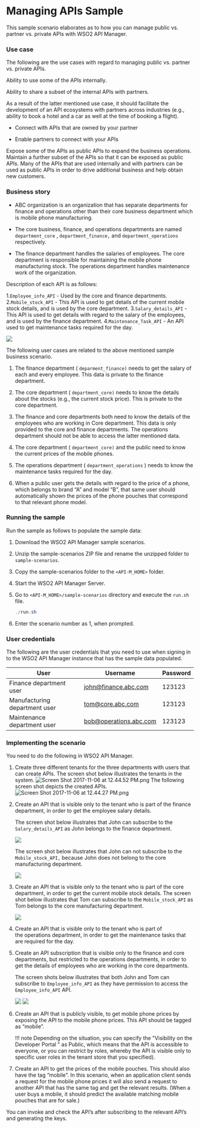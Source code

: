 # Managing APIs Sample

This sample scenario elaborates as to how you can manage public vs. partner vs. private APIs with WSO2 API Manager.

### Use case

The following are the use cases with regard to managing public vs. partner vs. private APIs.

Ability to use some of the APIs internally.

Ability to share a subset of the internal APIs with partners.

As a result of the latter mentioned use case, it should facilitate the development of an API ecosystems with partners across industries (e.g., ability to book a hotel and a car as well at the time of booking a flight).

-   Connect with APIs that are owned by your partner

-   Enable partners to connect with your APIs

Expose some of the APIs as public APIs to expand the business operations.
Maintain a further subset of the APIs so that it can be exposed as public APIs. Many of the APIs that are used internally and with partners can be used as public APIs in order to drive additional business and help obtain new customers.

### Business story

-   ABC organization is an organization that has separate departments for finance and operations other than their core business department which is mobile phone manufacturing.

-   The core business, finance, and operations departments are named `department_core` , `department_finance,` and `department_operations` respectively.

-   The finance department handles the salaries of employees. The core department is responsible for maintaining the mobile phone manufacturing stock. The operations department handles maintenance work of the organization.

Description of each API is as follows:

1.`Employee_info_API` - Used by the core and finance departments.
2.`Mobile_stock_API` - This API is used to get details of the current mobile stock details, and is used by the core department.
3.`Salary_details_API` - This API is used to get details with regard to the salary of the employees, and is used by the finance department.
4.`Maintenance_Task_API` - An API used to get maintenance tasks required for the day.

![](https://lh3.googleusercontent.com/TndW0UspSf-By5jSqI2icjTqGeMAz_OJ9IFH6Vpwi2sg-1wYGtRYo4dF8uPHaVdrnbF6THMbJGLmAGumZVcRs6DyqDg2Vbh6Ul3hQyhUxNp_I2D_bNQBK_mL_tFL5GeVy9ZOe6x1)

The following user cases are related to the above mentioned sample business scenario.

1.  The finance department ( `deparment_finance)` needs to get the salary of each and every employee. This data is private to the finance department.

2.  The core department ( `department_core)` needs to know the details about the stocks (e.g., the current stock price). This is private to the core department.

3.  The finance and core departments both need to know the details of the employees who are working in Core department. This data is only provided to the core and finance departments. The operations department should not be able to access the latter mentioned data.

4.  The core department ( `department_core)` and the public need to know the current prices of the mobile phones.

5.  The operations department ( `department_operations` ) needs to know the maintenance tasks required for the day.

6.  When a public user gets the details with regard to the price of a phone, which belongs to brand “A” and model “B”, that same user should automatically shown the prices of the phone pouches that correspond to that relevant phone model.

### Running the sample

Run the sample as follows to populate the sample data:

1.  Download the WSO2 API Manager sample scenarios.
2.  Unzip the sample-scenarios ZIP file and rename the unzipped folder to `sample-scenarios`.
3.  Copy the sample-scenarios folder to the `<API-M_HOME>` folder.
4.  Start the WSO2 API Manager Server.

5.  Go to `<API-M_HOME>/sample-scenarios` directory and execute the `run.sh` file.

    ``` java
    ./run.sh
    ```

6.  Enter the scenario number as 1, when prompted.

### User credentials

The following are the user credentials that you need to use when signing in to the WSO2 API Manager instance that has the sample data populated.

| User                          | Username               | Password |
|-------------------------------|------------------------|----------|
| Finance department user       | john@finance.abc.com   | 123123   |
| Manufacturing department user | tom@core.abc.com       | 123123   |
| Maintenance department user   | bob@operations.abc.com | 123123   |

### Implementing the scenario

You need to do the following in WSO2 API Manager.

1.  Create three different tenants for the three departments with users that can create APIs.
    The screen shot below illustrates the tenants in the system.
    ![Screen Shot 2017-11-06 at 12.44.52 PM.png](https://lh4.googleusercontent.com/oMiEmHvzB4_da7u73NFndYy9jX4kb-xPd9RGZTFvWDNELFgy3n6E5PucZGPdMLQ7g8XsB5g05JFPBAfWFqbnUjfbrkrO2vgrmWraM4QILWk20fwbcpCETr5GLi0aSPdtpDUjyL3Y)    The following screen shot depicts the created APIs.
    ![Screen Shot 2017-11-06 at 12.44.27 PM.png](https://lh5.googleusercontent.com/QP3OUsHtC5wzTRgm2NXF-xSWFDVO4P83D-e4o-7iCSK5QpkjTqbDubD0A8KB64veigzut2H1g0zU6yQ8NF6nlsUPw1GhuhmMCTLVmrDnRd5WwD3NiS4XLoj4DC9jtMyQr1VTuqQm)

2.  Create an API that is visible only to the tenant who is part of the finance department, in order to get the employee salary details.

    The screen shot below illustrates that John can subscribe to the `Salary_details_API` as John belongs to the finance department.

    ![](https://lh4.googleusercontent.com/qNWQwd8rGZtB60_-35Kvl-_pSbr6b1v-HV5xpNisC6hSmuhzwuxS7yqJ9nvGAmixiyG4yPQkKNq3-Vh8XLpWtCdCgvJLZxx-DHBwvQ2SS7DSokNedNQwAI7yqCgNeP7b0YElEs2R)
    
    The screen shot below illustrates that John can not subscribe to the `Mobile_stock_API,` because John does not belong to the core manufacturing department.

    ![](https://lh4.googleusercontent.com/4CJqeBTVFNIvpO4ru51Bmau4xKAQBfWUmSajJW9Q1lmakjliRN6CGqM42G8_s8LoIx15TL2Ik19PZEAKDpTlraD92lWzp2zka2L03wZ25p9A7lLJfqC5L0XNjXQPL94ZQmuZIiU5)

3.  Create an API that is visible only to the tenant who is part of the core department, in order to get the current mobile stock details.
    The screen shot below illustrates that Tom can subscribe to the `Mobile_stock_API` as Tom belongs to the core manufacturing department.

    ![](https://lh4.googleusercontent.com/OgzIm1qMm2rf3bMLOPDJvJoYUuYAUmOrYphz8kCEu_v4NVsJfq5pV8LGYH0VS7gSMQHT4SGhNWe0nxxdcTMfiw1ZG_dYxGk_AbuErshwZyitRBdgPK3Dd8TuECwSN7aHrVzbXbx0)

4.  Create an API that is visible only to the tenant who is part of the operations department, in order to get the maintenance tasks that are required for the day.

5.  Create an API subscription that is visible only to the finance and core departments, but restricted to the operations departments, in order to get the details of employees who are working in the core departments.

    The screen shots below illustrates that both John and Tom can subscribe to `Employee_info_API` as they have permission to access the `Employee_info_API` API.

    ![](https://lh4.googleusercontent.com/z_LemPELjVnLxEeUFnRE_k_4n_61f623W5CK40xM7pKr6eWXBhVl3l66f_GyhLDKSgz--c7TuZD9GiPJI_NnL2BLXItMl1sWEUk-L5W3L1HNjyJnPsDeB-dsK0AOgDO2M7ziCGSk)
    ![](https://lh4.googleusercontent.com/Zw-6MUwhd9t4TC1WZtuRyniG28Cz1W_R8y6329shKqdpnLqWI2CDyo2w5gkp451kxHiYrLcvLAMLOHol90pfSi6l6oVOInAVj_AObTJynbpYGF4fXUfvz6Xj4KSnmFHb0Uj11ef7)

6.  Create an API that is publicly visible, to get mobile phone prices by exposing the API to the mobile phone prices. This API should be tagged as “mobile”.

    !!! note
        Depending on the situation, you can specify the "Visibility on the Developer Portal " as Public, which means that the API is accessible to everyone, or you can restrict by roles, whereby the API is visible only to specific user roles in the tenant store that you specified).

7.  Create an API to get the prices of the mobile pouches. This should also have the tag “mobile”. In this scenario, when an application client sends a request for the mobile phone prices it will also send a request to another API that has the same tag and get the relevant results. (When a user buys a mobile, it should predict the available matching mobile pouches that are for sale.)

You can invoke and check the API’s after subscribing to the relevant API’s and generating the keys.

